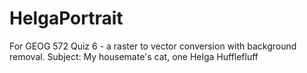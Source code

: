 # HelgaPortrait
For GEOG 572 Quiz 6 - a raster to vector conversion with background removal. Subject: My housemate's cat, one Helga Hufflefluff
